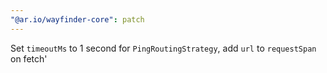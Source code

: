 ```yaml
---
"@ar.io/wayfinder-core": patch
---
```


Set `timeoutMs` to 1 second for `PingRoutingStrategy`, add `url` to `requestSpan` on fetch'
